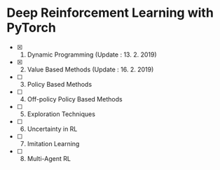 # Deep Reinforcement Learning with PyTorch

- [x] 1. Dynamic Programming (Update : 13. 2. 2019)
- [x] 2. Value Based Methods (Update : 16. 2. 2019)
- [ ] 3. Policy Based Methods

- [ ] 4. Off-policy Policy Based Methods

- [ ] 5. Exploration Techniques

- [ ] 6. Uncertainty in RL

- [ ] 7. Imitation Learning

- [ ] 8. Multi-Agent RL